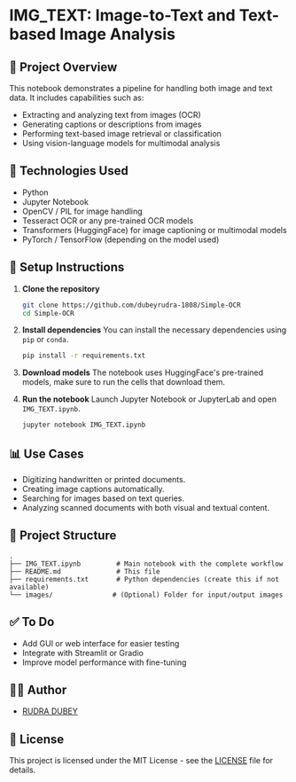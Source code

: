 
# IMG_TEXT: Image-to-Text and Text-based Image Analysis

## 📌 Project Overview

This notebook demonstrates a pipeline for handling both image and text data. It includes capabilities such as:
- Extracting and analyzing text from images (OCR)
- Generating captions or descriptions from images
- Performing text-based image retrieval or classification
- Using vision-language models for multimodal analysis

## 🧰 Technologies Used

- Python
- Jupyter Notebook
- OpenCV / PIL for image handling
- Tesseract OCR or any pre-trained OCR models
- Transformers (HuggingFace) for image captioning or multimodal models
- PyTorch / TensorFlow (depending on the model used)

## 🚀 Setup Instructions

1. **Clone the repository**
   ```bash
   git clone https://github.com/dubeyrudra-1808/Simple-OCR
   cd Simple-OCR
   ```

2. **Install dependencies**
   You can install the necessary dependencies using `pip` or `conda`.
   ```bash
   pip install -r requirements.txt
   ```

3. **Download models**
   The notebook uses HuggingFace's pre-trained models, make sure to run the cells that download them.

4. **Run the notebook**
   Launch Jupyter Notebook or JupyterLab and open `IMG_TEXT.ipynb`.
   ```bash
   jupyter notebook IMG_TEXT.ipynb
   ```

## 📊 Use Cases

- Digitizing handwritten or printed documents.
- Creating image captions automatically.
- Searching for images based on text queries.
- Analyzing scanned documents with both visual and textual content.

## 📂 Project Structure

```
.
├── IMG_TEXT.ipynb         # Main notebook with the complete workflow
├── README.md              # This file
├── requirements.txt       # Python dependencies (create this if not available)
└── images/               # (Optional) Folder for input/output images
```

## ✅ To Do

- Add GUI or web interface for easier testing
- Integrate with Streamlit or Gradio
- Improve model performance with fine-tuning

## 👨‍💻 Author

- [RUDRA DUBEY](https://github.com/dubeyrudra-1808)

## 📄 License

This project is licensed under the MIT License - see the [LICENSE](LICENSE) file for details.
